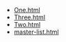 * [One.html](One.html)
* [Three.html](Three.html)
* [Two.html](Two.html)
* [master-list.html](master-list.html)